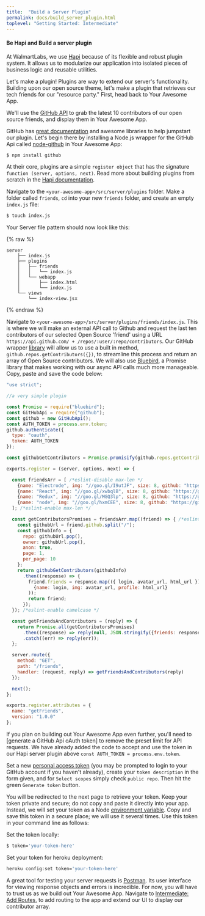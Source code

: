 ```yaml
---
title:  "Build a Server Plugin"
permalink: docs/build_server_plugin.html
toplevel: "Getting Started: Intermediate"
---
```


#### Be Hapi and Build a server plugin

At WalmartLabs, we use [Hapi] because of its flexible and robust plugin system.
It allows us to modularize our application into isolated pieces of business
logic and reusable utilities.

Let's make a plugin! Plugins are way to extend our server's functionality.
Building upon our open source theme, let's make a plugin that retrieves our tech
friends for our "resource party." First, head back to Your Awesome App.

We'll use the [GitHub API] to grab the latest 10 contributors of our open source
friends, and display them in Your Awesome App.

GitHub has [great documentation] and awesome libraries to help jumpstart our
plugin. Let's begin there by installing a Node.js wrapper for the GitHub Api
called [node-github] in Your Awesome App:

```bash
$ npm install github
```

At their core, plugins are a simple `register object` that has the signature
`function (server, options, next)`. Read more about building plugins from
scratch in the [Hapi documentation].

Navigate to the `<your-awesome-app>/src/server/plugins` folder. Make a folder called
`friends`, `cd` into your new `friends` folder, and create an empty `index.js`
file:

```bash
$ touch index.js
```
Your Server file pattern should now look like this:

{% raw  %}
```
server
    ├── index.js
    ├── plugins
    │   ├── friends
    │   │   └── index.js
    │   └── webapp
    │       ├── index.html
    │       └── index.js
    └── views
        └── index-view.jsx
```
{% endraw %}

Navigate to `<your-awesome-app>/src/server/plugins/friends/index.js`. This is where
we will make an external API call to Github and request the last ten
contributors of our selected Open Source 'friend' using a URL
`https://api.github.com/ + /repos/:user/:repo/contributors`. Our GitHub wrapper
[library] will allow us to use a built in method,
`github.repos.getContributors({})`, to streamline this process and return an
array of Open Source contributors. We will also use [Bluebird], a Promise
library that makes working with our async API calls much more manageable. Copy,
paste and save the code below:

```javascript
"use strict";

//a very simple plugin

const Promise = require("bluebird");
const GitHubApi = require("github");
const github = new GitHubApi();
const AUTH_TOKEN = process.env.token;
github.authenticate({
  type: "oauth",
  token: AUTH_TOKEN
});

const githubGetContributors = Promise.promisify(github.repos.getContributors);

exports.register = (server, options, next) => {

  const friendsArr = [ /*eslint-disable max-len */
    {name: "Electrode", img: "//goo.gl/I9utJF", size: 8, github: "https://github.com/electrode-io/electrode"},
    {name: "React", img: "//goo.gl/xwbqlB", size: 8, github: "https://github.com/facebook/react"},
    {name: "Redux", img: "//goo.gl/MGQ3lp", size: 8, github: "https://github.com/reactjs/redux"},
    {name: "node", img: "//goo.gl/hxmCEE", size: 8, github: "https://github.com/nodejs/node"}
  ]; /*eslint-enable max-len */

  const getContributorsPromises = friendsArr.map((friend) => { /*eslint-disable camelcase */
    const githubUrl = friend.github.split("/");
    const githubInfo = {
      repo: githubUrl.pop(),
      owner: githubUrl.pop(),
      anon: true,
      page: 1,
      per_page: 10
    };
    return githubGetContributors(githubInfo)
      .then((response) => {
        friend.friends = response.map(({ login, avatar_url, html_url }) => (
          {name: login, img: avatar_url, profile: html_url}
        ));
        return friend;
      });
  }); /*eslint-enable camelcase */

  const getFriendsAndContributors = (reply) => {
    return Promise.all(getContributorsPromises)
      .then((response) => reply(null, JSON.stringify({friends: response})))
      .catch((err) => reply(err));
  };

  server.route({
    method: "GET",
    path: "/friends",
    handler: (request, reply) => getFriendsAndContributors(reply)
  });

  next();
};

exports.register.attributes = {
  name: "getFriends",
  version: "1.0.0"
};
```

If you plan on building out Your Awesome App even further, you'll need to
[generate a GitHub Api oAuth token] to remove the preset limit for API requests.
We have already added the code to accept and use the token in our Hapi server
plugin above `const AUTH_TOKEN = process.env.token`.

Set a new [personal access token] (you may be prompted to login to your GitHub
account if you haven't already), create your `token description` in the form
given, and for `Select scopes` simply check `public repo`. Then hit the green
`Generate token` button.

You will be redirected to the next page to retrieve your token. Keep your token
private and secure; do not copy and paste it directly into your app. Instead, we
will set your token as a Node [environment variable]. Copy and save this token
in a secure place; we will use it several times. Use this token in your command
line as follows:

Set the token locally:

```bash
$ token='your-token-here'
```

Set your token for heroku deployment:

```bash
heroku config:set token='your-token-here'
```

A great tool for testing your server requests is [Postman]. Its user interface for viewing
response objects and errors is incredible. For now, you will have
to trust us as we build out Your Awesome App. Navigate to [Intermediate: Add
Routes], to add routing to the app and extend our UI to display our
contributor array.


[Hapi]: http://hapijs.com/
[GitHub API]: https://developer.github.com/v3/
[great documentation]: https://developer.github.com/v3/
[node-github]: https://github.com/mikedeboer/node-github
[Hapi documentation]: http://hapijs.com/tutorials/plugins
[library]: https://github.com/mikedeboer/node-github
[Bluebird]: http://bluebirdjs.com/docs/getting-started.html
[generate a GitHup Api oAuth token]: https://github.com/settings/tokens/new
[personal access token]: https://github.com/settings/tokens/new
[environment variable]: https://nodejs.org/api/process.html#process_process_env
[Postman]: https://www.getpostman.com/
[Intermediate: Add Routes]: add_routes.html
